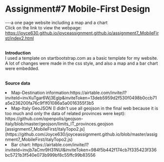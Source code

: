 # Assignment#7 Mobile-First Design 
---a one page website including a map and a chart
<br>Click on the link to view the webpage:<br> https://joyce630.github.io/joyceassignment.github.io/assignment7_MobileFirst/index2.html

<br><b>Introduction</b>
<br>I used a template on startbootstrap.com as a basic template for my website. A lot of changes were made in the css style, and also a map and a bar chart were embedded.


<br><b>Source data</b>
<li>Map-Destination information:https://airtable.com/invite/l?inviteId=invXuTgar6Wj3Eglp&inviteToken=13deb5959d2f530f0498b0ccb71a5e236200fa76c9f1f01086a5a0016355f3b5
<li>Map-Italy GeoJSON (I didn't use all geojson in the final web because it is too much and only the data of related provinces were kept): https://github.com/openpolis/geojson-italy/blob/master/geojson/limits_IT_provinces.geojson
  [assignment7_MobileFirst/italyTopo2.js](https://github.com/Joyce630/joyceassignment.github.io/blob/master/assignment7_MobileFirst/italyTopo2.js)
<li>Bar chart: https://airtable.com/invite/l?inviteId=invjb7aCmr9H31NUl&inviteToken=984f5b442f174cb7f335423f336bc5721b3f540e073b999bf8c55ffc99b83556

        

